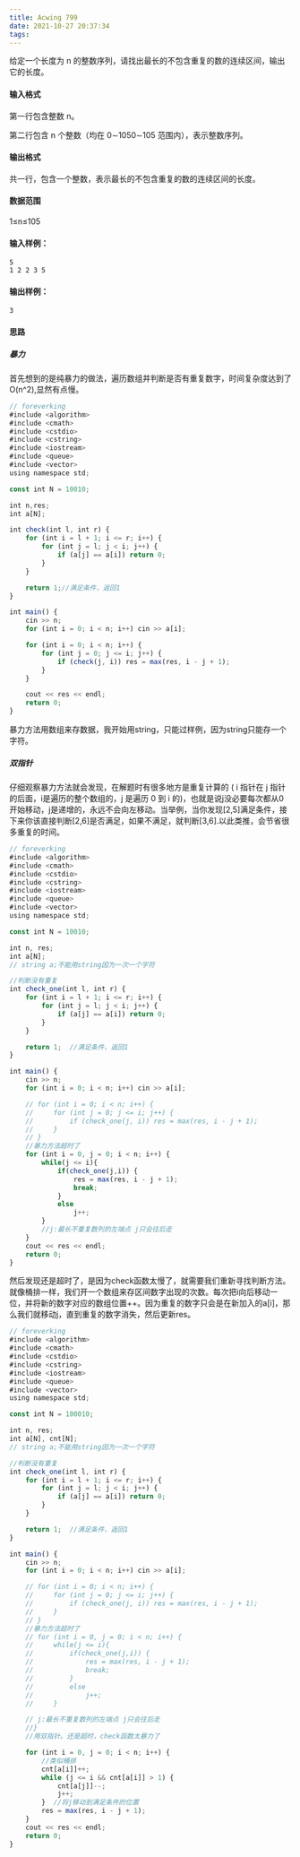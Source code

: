 ```yaml
---
title: Acwing 799
date: 2021-10-27 20:37:34
tags:
---
```

 给定一个长度为 n 的整数序列，请找出最长的不包含重复的数的连续区间，输出它的长度。

#### 输入格式

第一行包含整数 n。

第二行包含 n 个整数（均在 0∼1050∼105 范围内），表示整数序列。

#### 输出格式

共一行，包含一个整数，表示最长的不包含重复的数的连续区间的长度。

#### 数据范围

1≤n≤105

#### 输入样例：

```
5
1 2 2 3 5
```

#### 输出样例：

```
3
```
#### 思路
##### 暴力
首先想到的是纯暴力的做法，遍历数组并判断是否有重复数字，时间复杂度达到了O(n^2),显然有点慢。

```js
// foreverking
#include <algorithm>
#include <cmath>
#include <cstdio>
#include <cstring>
#include <iostream>
#include <queue>
#include <vector>
using namespace std;

const int N = 10010;

int n,res;
int a[N];

int check(int l, int r) {
    for (int i = l + 1; i <= r; i++) {
        for (int j = l; j < i; j++) {
            if (a[j] == a[i]) return 0;
        }
    }

    return 1;//满足条件，返回1
}

int main() {
    cin >> n;
    for (int i = 0; i < n; i++) cin >> a[i];

    for (int i = 0; i < n; i++) {
        for (int j = 0; j <= i; j++) {
            if (check(j, i)) res = max(res, i - j + 1);
        }
    }

    cout << res << endl;
    return 0;
}
```
暴力方法用数组来存数据，我开始用string，只能过样例，因为string只能存一个字符。
##### 双指针
仔细观察暴力方法就会发现，在解题时有很多地方是重复计算的 ( i 指针在 j 指针的后面，i是遍历的整个数组的，j 是遍历 0 到 i 的)，也就是说j没必要每次都从0开始移动，j是递增的，永远不会向左移动。当举例，当你发现[2,5]满足条件，接下来你该直接判断[2,6]是否满足，如果不满足，就判断[3,6].以此类推，会节省很多重复的时间。

```js
// foreverking
#include <algorithm>
#include <cmath>
#include <cstdio>
#include <cstring>
#include <iostream>
#include <queue>
#include <vector>
using namespace std;

const int N = 10010;

int n, res;
int a[N];
// string a;不能用string因为一次一个字符

//判断没有重复
int check_one(int l, int r) {
    for (int i = l + 1; i <= r; i++) {
        for (int j = l; j < i; j++) {
            if (a[j] == a[i]) return 0;
        }
    }

    return 1;  //满足条件，返回1
}

int main() {
    cin >> n;
    for (int i = 0; i < n; i++) cin >> a[i];

    // for (int i = 0; i < n; i++) {
    //     for (int j = 0; j <= i; j++) {
    //         if (check_one(j, i)) res = max(res, i - j + 1);
    //     }
    // }
    //暴力方法超时了
    for (int i = 0, j = 0; i < n; i++) {
        while(j <= i){
            if(check_one(j,i)) {
                res = max(res, i - j + 1);
                break;
            }
            else
                j++;
        }
        //j:最长不重复数列的左端点 j只会往后走
    }
    cout << res << endl;
    return 0;
}
```
然后发现还是超时了，是因为check函数太慢了，就需要我们重新寻找判断方法。  
就像桶排一样，我们开一个数组来存区间数字出现的次数。每次把i向后移动一位，并将新的数字对应的数组位置++。因为重复的数字只会是在新加入的a[i]，那么我们就移动j，直到重复的数字消失，然后更新res。

```js
// foreverking
#include <algorithm>
#include <cmath>
#include <cstdio>
#include <cstring>
#include <iostream>
#include <queue>
#include <vector>
using namespace std;

const int N = 100010;

int n, res;
int a[N], cnt[N];
// string a;不能用string因为一次一个字符

//判断没有重复
int check_one(int l, int r) {
    for (int i = l + 1; i <= r; i++) {
        for (int j = l; j < i; j++) {
            if (a[j] == a[i]) return 0;
        }
    }

    return 1;  //满足条件，返回1
}

int main() {
    cin >> n;
    for (int i = 0; i < n; i++) cin >> a[i];

    // for (int i = 0; i < n; i++) {
    //     for (int j = 0; j <= i; j++) {
    //         if (check_one(j, i)) res = max(res, i - j + 1);
    //     }
    // }
    //暴力方法超时了
    // for (int i = 0, j = 0; i < n; i++) {
    //     while(j <= i){
    //         if(check_one(j,i)) {
    //             res = max(res, i - j + 1);
    //             break;
    //         }
    //         else
    //             j++;
    //     }

    // j:最长不重复数列的左端点 j只会往后走
    //}
    //用双指针。还是超时，check函数太暴力了

    for (int i = 0, j = 0; i < n; i++) {
        //类似桶排
        cnt[a[i]]++;
        while (j <= i && cnt[a[i]] > 1) {
            cnt[a[j]]--;
            j++;
        }  //将j移动到满足条件的位置
        res = max(res, i - j + 1);
    }
    cout << res << endl;
    return 0;
}
```